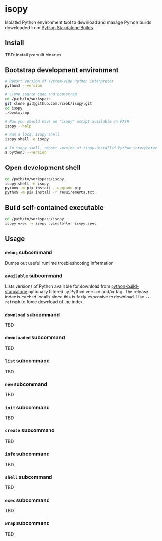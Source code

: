 # isopy

Isolated Python environment tool to download and manage Python builds
downloaded from [Python Standalone Builds][python-build-standalone].

## Install

TBD: Install prebuilt binaries

## Bootstrap development environment

```bash
# Report version of system-wide Python interpreter
python3 --version

# Clone source code and bootstrap
cd /path/to/workspace
git clone git@github.com:rcook/isopy.git
cd isopy
./bootstrap

# Now you should have an "isopy" script available on PATH
isopy --help

# Run a local isopy shell
isopy shell -e isopy

# In isopy shell, report version of isopy-installed Python interpreter
$ python3 --version
```

## Open development shell

```bash
cd /path/to/workspace/isopy
isopy shell -e isopy
python -m pip install --upgrade pip
python -m pip install -r requirements.txt
```

## Build self-contained executable

```bash
cd /path/to/workspace/isopy
isopy exec -e isopy pyinstaller isopy.spec
```

## Usage

### `debug` subcommand

Dumps out useful runtime troubleshooting information

### `available` subcommand

Lists versions of Python available for download from
[python-build-standalone][python-build-standalone] optionally filtered
by Python version and/or tag. The release index is cached locally since
this is fairly expensive to download. Use `--refresh` to force download
of the index.

### `download` subcommand

TBD

### `downloaded` subcommand

TBD

### `list` subcommand

TBD

### `new` subcommand

TBD

### `init` subcommand

TBD

### `create` subcommand

TBD

### `info` subcommand

TBD

### `shell` subcommand

TBD

### `exec` subcommand

TBD

### `wrap` subcommand

TBD

[python-build-standalone]: https://github.com/indygreg/python-build-standalone/releases
